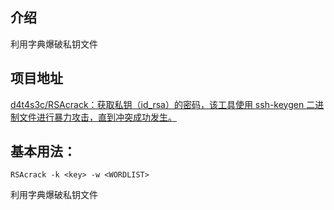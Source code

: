 ## 介绍

利用字典爆破私钥文件



## 项目地址

[d4t4s3c/RSAcrack：获取私钥（id_rsa）的密码，该工具使用 ssh-keygen 二进制文件进行暴力攻击，直到冲突成功发生。](https://github.com/d4t4s3c/RSAcrack)



## 基本用法：

```
RSAcrack -k <key> -w <WORDLIST>
```

利用字典爆破私钥文件